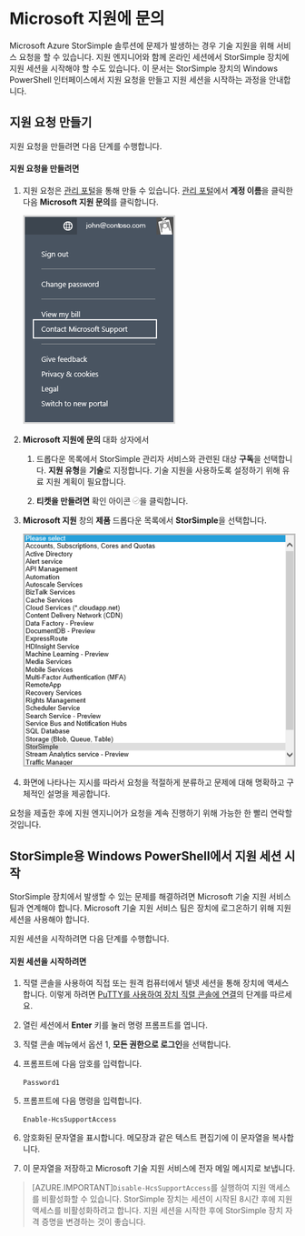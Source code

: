 <properties 
   pageTitle="Microsoft 지원 문의 | Microsoft Azure"
	description="StorSimple 장치에서 지원 요청을 만들고 지원 세션을 시작하는 방법을 알아봅니다."
	services="storsimple"
	documentationCenter=""
	authors="alkohli"
	manager="carolz"
	editor=""/>
<tags 
   ms.service="storsimple"
	ms.devlang="na"
	ms.topic="article"
	ms.tgt_pltfrm="na"
	ms.workload="na"
	ms.date="08/31/2015"
	ms.author="alkohli"/>

# Microsoft 지원에 문의

Microsoft Azure StorSimple 솔루션에 문제가 발생하는 경우 기술 지원을 위해 서비스 요청을 할 수 있습니다. 지원 엔지니어와 함께 온라인 세션에서 StorSimple 장치에 지원 세션을 시작해야 할 수도 있습니다. 이 문서는 StorSimple 장치의 Windows PowerShell 인터페이스에서 지원 요청을 만들고 지원 세션을 시작하는 과정을 안내합니다.

## 지원 요청 만들기

지원 요청을 만들려면 다음 단계를 수행합니다.

#### 지원 요청을 만들려면

1. 지원 요청은 [관리 포털](http://manage.windowsazure.com/)을 통해 만들 수 있습니다. [관리 포털](http://manage.windowsazure.com/)에서 **계정 이름**을 클릭한 다음 **Microsoft 지원 문의**를 클릭합니다.

	![ManagementPortal을 통한 MS 지원 문의](./media/storsimple-contact-microsoft-support/IC777286.png)

2. **Microsoft 지원에 문의** 대화 상자에서

	1. 드롭다운 목록에서 StorSimple 관리자 서비스와 관련된 대상 **구독**을 선택합니다. **지원 유형**을 **기술**로 지정합니다. 기술 지원을 사용하도록 설정하기 위해 유료 지원 계획이 필요합니다.

	2. **티켓을 만들려면** 확인 아이콘 ![확인 아이콘](./media/storsimple-contact-microsoft-support/IC740895.png)을 클릭합니다.

3. **Microsoft 지원** 창의 **제품** 드롭다운 목록에서 **StorSimple**을 선택합니다.

	![Microsoft 지원 문의 - 상품](./media/storsimple-contact-microsoft-support/IC777288.png)

4. 화면에 나타나는 지시를 따라서 요청을 적절하게 분류하고 문제에 대해 명확하고 구체적인 설명을 제공합니다.

요청을 제출한 후에 지원 엔지니어가 요청을 계속 진행하기 위해 가능한 한 빨리 연락할 것입니다.

## StorSimple용 Windows PowerShell에서 지원 세션 시작

StorSimple 장치에서 발생할 수 있는 문제를 해결하려면 Microsoft 기술 지원 서비스 팀과 연계해야 합니다. Microsoft 기술 지원 서비스 팀은 장치에 로그온하기 위해 지원 세션을 사용해야 합니다.

지원 세션을 시작하려면 다음 단계를 수행합니다.

#### 지원 세션을 시작하려면

1. 직렬 콘솔을 사용하여 직접 또는 원격 컴퓨터에서 텔넷 세션을 통해 장치에 액세스합니다. 이렇게 하려면 [PuTTY를 사용하여 장치 직렬 콘솔에 연결](storsimple-deployment-walkthrough.md#use-putty-to-connect-to-the-device-serial-console)의 단계를 따르세요.

2. 열린 세션에서 **Enter** 키를 눌러 명령 프롬프트를 엽니다.

3. 직렬 콘솔 메뉴에서 옵션 1, **모든 권한으로 로그인**을 선택합니다.

4. 프롬프트에 다음 암호를 입력합니다.

	`Password1`

5. 프롬프트에 다음 명령을 입력합니다.

	`Enable-HcsSupportAccess`

6. 암호화된 문자열을 표시합니다. 메모장과 같은 텍스트 편집기에 이 문자열을 복사합니다.

7. 이 문자열을 저장하고 Microsoft 기술 지원 서비스에 전자 메일 메시지로 보냅니다.

> [AZURE.IMPORTANT]`Disable-HcsSupportAccess`를 실행하여 지원 액세스를 비활성화할 수 있습니다. StorSimple 장치는 세션이 시작된 8시간 후에 지원 액세스를 비활성화하려고 합니다. 지원 세션을 시작한 후에 StorSimple 장치 자격 증명을 변경하는 것이 좋습니다.

<!---HONumber=September15_HO1-->